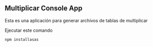 

## Multiplicar Console App

Esta es una aplicación para generar archivos de tablas de multiplicar

Ejecutar este comando

```
npm installasas
```
